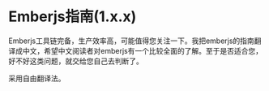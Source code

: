 # Emberjs指南(1.x.x)

Emberjs工具链完备，生产效率高，可能值得您关注一下。我把emberjs的指南翻译成中文，希望中文阅读者对emberjs有一个比较全面的了解。至于是否适合您，好不好这类问题，就交给您自己去判断了。

采用自由翻译法。
